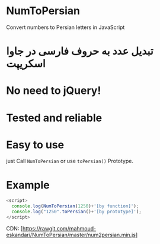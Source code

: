 # NumToPersian

Convert numbers to Persian letters in  JavaScript

# تبدیل عدد به حروف فارسی در جاوا اسکریپت

# No need to jQuery!

# Tested and reliable

# Easy to use

just Call `NumToPersian` or use `toPersian()` Prototype.

# Example

```javascript
<script>
  console.log(NumToPersian(1250)+'[by function]');
  console.log("1250".toPersian()+'[by prototype]');
</script>
```

CDN:
[https://rawgit.com/mahmoud-eskandari/NumToPersian/master/num2persian.min.js]
